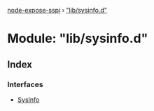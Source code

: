 [node-expose-sspi](../README.md) › ["lib/sysinfo.d"](_lib_sysinfo_d_.md)

# Module: "lib/sysinfo.d"

## Index

### Interfaces

* [SysInfo](../interfaces/_lib_sysinfo_d_.sysinfo.md)
